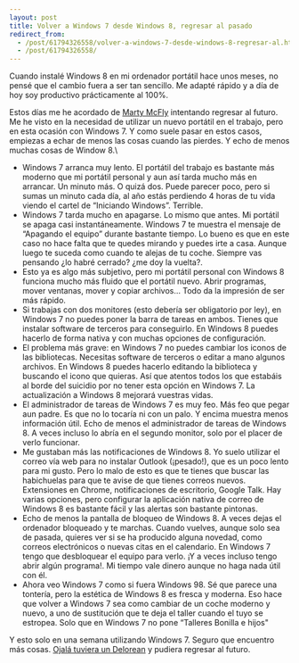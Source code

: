 ```yaml
---
layout: post
title: Volver a Windows 7 desde Windows 8, regresar al pasado
redirect_from:
  - /post/61794326558/volver-a-windows-7-desde-windows-8-regresar-al.html
  - /post/61794326558/
---
```


Cuando instalé Windows 8 en mi ordenador portátil hace unos
meses,
no pensé que el cambio fuera a ser tan sencillo. Me adapté rápido y a
día de hoy soy productivo prácticamente al 100%.

Estos días me he acordado de [Marty
McFly](https://www.google.es/url?sa=t&rct=j&q=&esrc=s&source=web&cd=1&cad=rja&ved=0CDIQFjAA&url=http%3A%2F%2Fes.wikipedia.org%2Fwiki%2FMarty_McFly&ei=LVICUaajNe_Z0QXv44GgDA&usg=AFQjCNHtLVxRCH5ArRlc2F33XTAcPiZz6Q&bvm=bv.41524429,d.d2k)
intentando regresar al futuro. Me he visto en la necesidad de utilizar
un nuevo portátil en el trabajo, pero en esta ocasión con Windows 7. Y
como suele pasar en estos casos, empiezas a echar de menos las cosas
cuando las pierdes. Y echo de menos muchas cosas de Window 8.\

-   Windows 7 arranca muy lento. El portátil del trabajo es bastante más
    moderno que mi portátil personal y aun así tarda mucho más en
    arrancar. Un minuto más. O quizá dos. Puede parecer poco, pero si
    sumas un minuto cada día, al año estás perdiendo 4 horas de tu vida
    viendo el cartel de “Iniciando Windows”. Terrible. 
-   Windows 7 tarda mucho en apagarse. Lo mismo que antes. Mi portátil
    se apaga casi instantáneamente. Windows 7 te muestra el mensaje de
    “Apagando el equipo” durante bastante tiempo. Lo bueno es que en
    este caso no hace falta que te quedes mirando y puedes irte a casa.
    Aunque luego te suceda como cuando te alejas de tu coche. Siempre
    vas pensando ¿lo habré cerrado? ¿me doy la vuelta?. 
-   Esto ya es algo más subjetivo, pero mi portátil personal con Windows
    8 funciona mucho más fluido que el portátil nuevo. Abrir programas,
    mover ventanas, mover y copiar archivos… Todo da la impresión de ser
    más rápido.
-   Si trabajas con dos monitores (esto debería ser obligatorio por
    ley), en Windows 7 no puedes poner la barra de tareas en ambos.
    Tienes que instalar software de terceros para conseguirlo. En
    Windows 8 puedes hacerlo de forma nativa y con muchas opciones de
    configuración. 
-   El problema más grave: en Windows 7 no puedes cambiar los iconos de
    las bibliotecas. Necesitas software de terceros o editar a mano
    algunos archivos. En Windows 8 puedes hacerlo editando la biblioteca
    y buscando el icono que quieras. Así que atentos todos los que
    estabáis al borde del suicidio por no tener esta opción en Windows
    7. La actualización a Windows 8 mejorará vuestras vidas. 
-   El administrador de tareas de Windows 7 es muy feo. Más feo que
    pegar aun padre. Es que no lo tocaría ni con un palo. Y encima
    muestra menos información útil. Echo de menos el administrador de
    tareas de Windows 8. A veces incluso lo abría en el segundo monitor,
    solo por el placer de verlo funcionar. 
-   Me gustaban más las notificaciones de Windows 8. Yo suelo utilizar
    el correo vía web para no instalar Outlook (¡pesado!), que es un
    poco lento para mi gusto. Pero lo malo de esto es que te tienes que
    buscar las habichuelas para que te avise de que tienes correos
    nuevos. Extensiones en Chrome, notificaciones de escritorio, Google
    Talk. Hay varias opciones, pero configurar la aplicación nativa de
    correo de Windows 8 es bastante fácil y las alertas son bastante
    pintonas. 
-   Echo de menos la pantalla de bloqueo de Windows 8. A veces dejas el
    ordenador bloqueado y te marchas. Cuando vuelves, aunque solo sea de
    pasada, quieres ver si se ha producido alguna novedad, como correos
    electrónicos o nuevas citas en el calendario. En Windows 7 tengo que
    desbloquear el equipo para verlo. ¡Y a veces incluso tengo abrir
    algún programa!. Mi tiempo vale dinero aunque no haga nada útil con
    él. 
-   Ahora veo Windows 7 como si fuera Windows 98. Sé que parece una
    tontería, pero la estética de Windows 8 es fresca y moderna. Eso
    hace que volver a Windows 7 sea como cambiar de un coche moderno y
    nuevo, a uno de sustitución que te deja el taller cuando el tuyo se
    estropea. Solo que en Windows 7 no pone “Talleres Bonilla e hijos" 

Y esto solo en una semana utilizando Windows 7. Seguro que encuentro más
cosas. [Ojalá tuviera un
Delorean](https://www.google.es/url?sa=t&rct=j&q=&esrc=s&source=web&cd=2&cad=rja&sqi=2&ved=0CD0QFjAB&url=http%3A%2F%2Fes.wikipedia.org%2Fwiki%2FDeLorean_DMC-12&ei=61MCUaTUMqbs0gXF74DoDg&usg=AFQjCNF0NhCPUlONrP92YksBY24GNpNWTg&bvm=bv.41524429,d.d2k)
y pudiera regresar al futuro.



